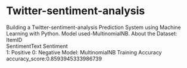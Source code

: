 # Twitter-sentiment-analysis
Building a Twitter-sentiment-analysis Prediction System using Machine Learning with Python. Model used-MultinomialNB.
About the Dataset:
    ItemID	
    SentimentText
    Sentiment	
         1: Positive
         0: Negative
Model: MultinomialNB
Training Accuracy
    accuracy_score:0.8593945333986739
